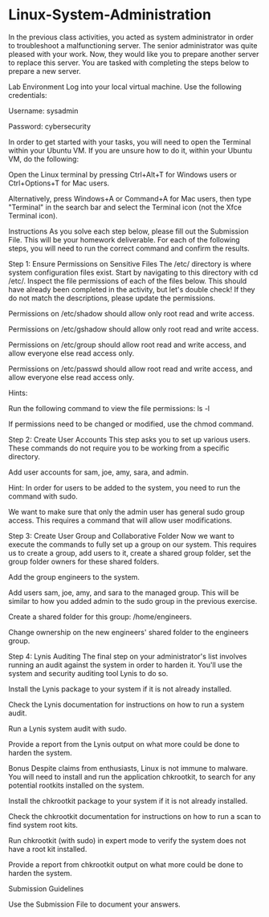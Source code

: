 # Linux-System-Administration

In the previous class activities, you acted as system administrator in order to troubleshoot a malfunctioning server.
The senior administrator was quite pleased with your work. Now, they would like you to prepare another server to replace this server. You are tasked with completing the steps below to prepare a new server.

Lab Environment
Log into your local virtual machine. Use the following credentials:

Username: sysadmin

Password: cybersecurity


In order to get started with your tasks, you will need to open the Terminal within your Ubuntu VM. If you are unsure how to do it, within your Ubuntu VM, do the following:


Open the Linux terminal by pressing Ctrl+Alt+T for Windows users or Ctrl+Options+T for Mac users.


Alternatively, press Windows+A or Command+A for Mac users, then type "Terminal" in the search bar and select the Terminal icon (not the Xfce Terminal icon).



Instructions
As you solve each step below, please fill out the Submission File. This will be your homework deliverable.
For each of the following steps, you will need to run the correct command and confirm the results.

Step 1: Ensure Permissions on Sensitive Files
The /etc/ directory is where system configuration files exist. Start by navigating to this directory with cd /etc/.
Inspect the file permissions of each of the files below.  This should have already been completed in the activity, but let's double check!
If they do not match the descriptions, please update the permissions.


Permissions on /etc/shadow should allow only root read and write access.


Permissions on /etc/gshadow should allow only root read and write access.


Permissions on /etc/group should allow root read and write access, and allow everyone else read access only.


Permissions on /etc/passwd should allow root read and write access, and allow everyone else read access only.




Hints:


Run the following command to view the file permissions: ls -l <file>


If permissions need to be changed or modified, use the chmod command.





Step 2: Create User Accounts
This step asks you to set up various users. These commands do not require you to be working from a specific directory.


Add user accounts for sam, joe, amy, sara, and admin.


Hint: In order for users to be added to the system, you need to run the command with sudo.



We want to make sure that only the admin user has general sudo group access. This requires a command that will allow user modifications.



Step 3: Create User Group and Collaborative Folder
Now we want to execute the commands to fully set up a group on our system.
This requires us to create a group, add users to it, create a shared group folder, set the group folder owners for these shared folders.


Add the group engineers to the system.


Add users sam, joe, amy, and sara to the managed group. This will be similar to how you added admin to the sudo group in the previous exercise.


Create a shared folder for this group: /home/engineers.


Change ownership on the new engineers' shared folder to the engineers group.



Step 4: Lynis Auditing
The final step on your administrator's list involves running an audit against the system in order to harden it. You'll use the system and security auditing tool Lynis to do so.


Install the Lynis package to your system if it is not already installed.


Check the Lynis documentation for instructions on how to run a system audit.


Run a Lynis system audit with sudo.


Provide a report from the Lynis output on what more could be done to harden the system.



Bonus
Despite claims from enthusiasts, Linux is not immune to malware. You will need to install and run the application chkrootkit, to search for any potential rootkits installed on the system.


Install the chkrootkit package to your system if it is not already installed.


Check the chkrootkit documentation for instructions on how to run a scan to find system root kits.


Run chkrootkit (with sudo) in expert mode to verify the system does not have a root kit installed.


Provide a report from chkrootkit output on what more could be done to harden the system.



Submission Guidelines

Use the Submission File to document your answers.
